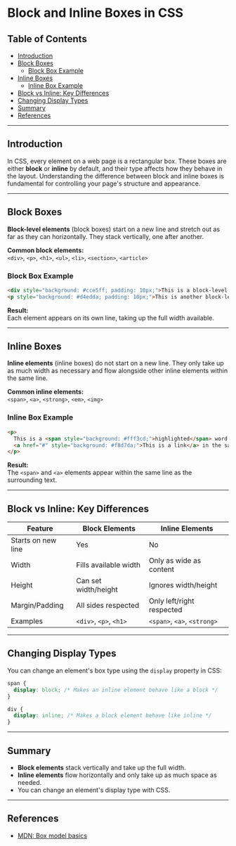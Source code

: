 # Block and Inline Boxes in CSS

## Table of Contents

- [Introduction](#introduction)
- [Block Boxes](#block-boxes)
  - [Block Box Example](#block-box-example)
- [Inline Boxes](#inline-boxes)
  - [Inline Box Example](#inline-box-example)
- [Block vs Inline: Key Differences](#block-vs-inline-key-differences)
- [Changing Display Types](#changing-display-types)
- [Summary](#summary)
- [References](#references)

---

## Introduction

In CSS, every element on a web page is a rectangular box. These boxes are either **block** or **inline** by default, and their type affects how they behave in the layout. Understanding the difference between block and inline boxes is fundamental for controlling your page's structure and appearance.

---

## Block Boxes

**Block-level elements** (block boxes) start on a new line and stretch out as far as they can horizontally. They stack vertically, one after another.

**Common block elements:**  
`<div>`, `<p>`, `<h1>`, `<ul>`, `<li>`, `<section>`, `<article>`

### Block Box Example

```html
<div style="background: #cce5ff; padding: 10px;">This is a block-level element.</div>
<p style="background: #d4edda; padding: 10px;">This is another block-level element.</p>
```

**Result:**  
Each element appears on its own line, taking up the full width available.

---

## Inline Boxes

**Inline elements** (inline boxes) do not start on a new line. They only take up as much width as necessary and flow alongside other inline elements within the same line.

**Common inline elements:**  
`<span>`, `<a>`, `<strong>`, `<em>`, `<img>`

### Inline Box Example

```html
<p>
  This is a <span style="background: #fff3cd;">highlighted</span> word in a sentence.
  <a href="#" style="background: #f8d7da;">This is a link</a> in the same line.
</p>
```

**Result:**  
The `<span>` and `<a>` elements appear within the same line as the surrounding text.

---

## Block vs Inline: Key Differences

| Feature            | Block Elements         | Inline Elements             |
| ------------------ | ---------------------- | --------------------------- |
| Starts on new line | Yes                    | No                          |
| Width              | Fills available width  | Only as wide as content     |
| Height             | Can set width/height   | Ignores width/height        |
| Margin/Padding     | All sides respected    | Only left/right respected   |
| Examples           | `<div>`, `<p>`, `<h1>` | `<span>`, `<a>`, `<strong>` |

---

## Changing Display Types

You can change an element's box type using the `display` property in CSS:

```css
span {
  display: block; /* Makes an inline element behave like a block */
}

div {
  display: inline; /* Makes a block element behave like inline */
}
```

---

## Summary

- **Block elements** stack vertically and take up the full width.
- **Inline elements** flow horizontally and only take up as much space as needed.
- You can change an element's display type with CSS.

---

## References

- [MDN: Box model basics](https://developer.mozilla.org/en-US/docs/Learn_web_development/Core/Styling_basics/Box_model)
